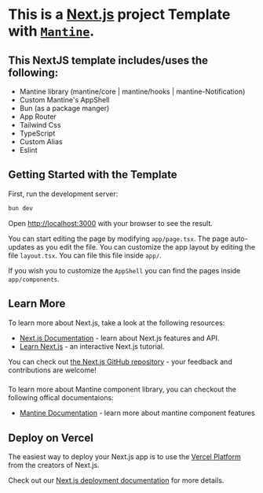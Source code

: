 # This is a [Next.js](https://nextjs.org) project Template with [`Mantine`](https://mantine.dev/).

## This NextJS template includes/uses the following:
* Mantine library (mantine/core | mantine/hooks | mantine-Notification)
* Custom Mantine's AppShell
* Bun (as a package manger)
* App Router
* Tailwind Css
* TypeScript
* Custom Alias
* Eslint

## Getting Started with the Template

First, run the development server:

```bash
bun dev
```

Open [http://localhost:3000](http://localhost:3000) with your browser to see the result.

You can start editing the page by modifying `app/page.tsx`. The page auto-updates as you edit the file.
You can customize the app layout by editing the file `layout.tsx`. You can file this file inside `app/`.

If you wish you to customize the `AppShell` you can find the pages inside `app/components`.

## Learn More

To learn more about Next.js, take a look at the following resources:

- [Next.js Documentation](https://nextjs.org/docs) - learn about Next.js features and API.
- [Learn Next.js](https://nextjs.org/learn) - an interactive Next.js tutorial.

You can check out [the Next.js GitHub repository](https://github.com/vercel/next.js) - your feedback and contributions are welcome!
###
To learn more about Mantine component library, you can checkout the following offical documentaions:

- [Mantine Documentation](https://mantine.dev/) - learn more about mantine component features

## Deploy on Vercel

The easiest way to deploy your Next.js app is to use the [Vercel Platform](https://vercel.com/new?utm_medium=default-template&filter=next.js&utm_source=create-next-app&utm_campaign=create-next-app-readme) from the creators of Next.js.

Check out our [Next.js deployment documentation](https://nextjs.org/docs/app/building-your-application/deploying) for more details.

